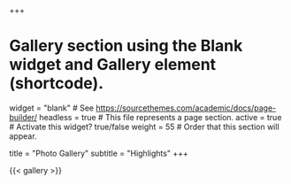 +++
# Gallery section using the Blank widget and Gallery element (shortcode).
widget = "blank"  # See https://sourcethemes.com/academic/docs/page-builder/
headless = true  # This file represents a page section.
active = true  # Activate this widget? true/false
weight = 55  # Order that this section will appear.

title = "Photo Gallery"
subtitle = "Highlights"
+++

{{< gallery >}}
